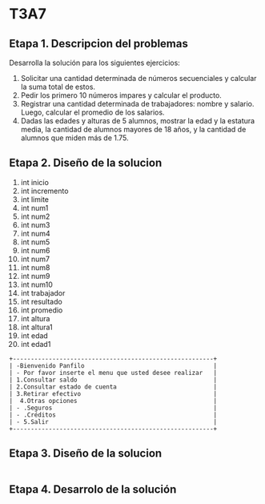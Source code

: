 # T3A7
## Etapa 1. Descripcion del problemas

Desarrolla la solución para los siguientes ejercicios:

1. Solicitar una cantidad determinada de números secuenciales y calcular la suma total de estos.
2. Pedir los primero 10 números impares y calcular el producto.
3. Registrar una cantidad determinada de trabajadores: nombre y salario. Luego, calcular el promedio de los salarios.
4. Dadas las edades y alturas de 5 alumnos, mostrar la edad y la estatura media, la cantidad de alumnos mayores de 18 años, y la cantidad de alumnos que miden más de 1.75.

## Etapa 2. Diseño de la solucion

 1. int inicio
 2. int incremento
 3. int limite
 5. int num1
 6. int num2
 7. int num3
 8. int num4
 9. int num5
10. int num6
11. int num7
12. int num8
13. int num9
14. int num10
15. int trabajador
16. int resultado
17. int promedio
18. int altura
19. int altura1
20. int edad
21. int edad1
  
~~~
+--------------------------------------------------------+
| -Bienvenido Panfilo                                    |
| - Por favor inserte el menu que usted desee realizar   |
| 1.Consultar saldo                                      |
| 2.Consultar estado de cuenta                           |
| 3.Retirar efectivo                                     |
|  4.Otras opciones                                      |
| - .Seguros                                             |
| - .Créditos                                            |
| - 5.Salir                                              |
+--------------------------------------------------------+
~~~


## Etapa 3. Diseño de la solucion

![]()

## Etapa 4. Desarrolo de la solución


